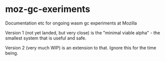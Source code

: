 # moz-gc-exeriments
Documentation etc for ongoing wasm gc experiments at Mozilla

Version 1 (not yet landed, but very close) is the "minimal viable alpha" - the smallest system that is useful and safe.

Version 2 (very much WIP) is an extension to that.  Ignore this for the time being.
